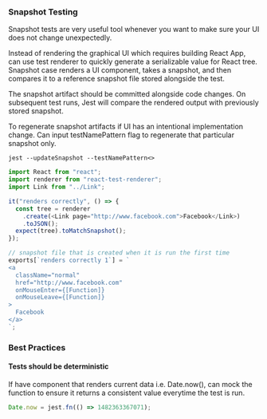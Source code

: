 ### Snapshot Testing

Snapshot tests are very useful tool whenever you want to make sure your UI does not change unexpectedly.

Instead of rendering the graphical UI which requires building React App, can use test renderer to quickly generate a serializable value for React tree. Snapshot case renders a UI component, takes a snapshot, and then compares it to a reference snapshot file stored alongside the test.

The snapshot artifact should be committed alongside code changes. On subsequent test runs, Jest will compare the rendered output with previously stored snapshot.

To regenerate snapshot artifacts if UI has an intentional implementation change. Can input testNamePattern flag to regenerate that particular snapshot only.

```console
jest --updateSnapshot --testNamePattern<>
```

```js
import React from "react";
import renderer from "react-test-renderer";
import Link from "../Link";

it("renders correctly", () => {
  const tree = renderer
    .create(<Link page="http://www.facebook.com">Facebook</Link>)
    .toJSON();
  expect(tree).toMatchSnapshot();
});
```

```js
// snapshot file that is created when it is run the first time
exports[`renders correctly 1`] = `
<a
  className="normal"
  href="http://www.facebook.com"
  onMouseEnter={[Function]}
  onMouseLeave={[Function]}
>
  Facebook
</a>
`;
```

### Best Practices

#### Tests should be deterministic

If have component that renders current data i.e. Date.now(), can mock the function to ensure it returns a consistent value everytime the test is run.

```js
Date.now = jest.fn(() => 1482363367071);
```
